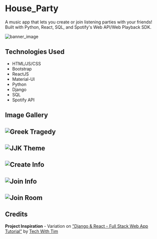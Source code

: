# House_Party
A music app that lets you create or join listening parties with your friends! Built with Python, React, SQL, and Spotify's Web API/Web Playback SDK. 

![banner_image](https://i.imgur.com/S8I1QNd.png)

## Technologies Used
* HTML/JS/CSS
* Bootstrap
* ReactJS
* Material-UI
* Python
* Django
* SQL
* Spotify API

## Image Gallery
![Greek Tragedy](https://i.imgur.com/Sp3PZLF.png)
---
![JJK Theme](https://i.imgur.com/mjyX2hq.png)
---
![Create Info](https://i.imgur.com/40MJU9n.png)
---
![Join Info](https://i.imgur.com/3b4DLpl.png)
---
![Join Room](https://i.imgur.com/16cbukD.png)
---

## Credits
**Project Inspiration** - Variation on ["Django & React - Full Stack Web App Tutorial"](https://www.youtube.com/watch?v=JD-age0BPVo&list=PLzMcBGfZo4-kCLWnGmK0jUBmGLaJxvi4j) by [Tech With Tim](https://www.youtube.com/@TechWithTim)